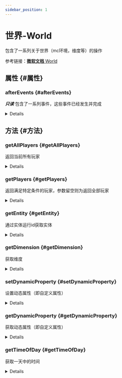 ```yaml
---
sidebar_position: 1
---
```


# 世界-World

包含了一系列关于世界（mc环境，维度等）的操作

参考链接：[**微软文档** World](https://learn.microsoft.com/zh-cn/minecraft/creator/scriptapi/minecraft/server/world?view=minecraft-bedrock-experimental)

## 属性 {#属性}
### afterEvents {#afterEvents}
***只读*** 包含了一系列事件，这些事件已经发生并完成
<details>
#### 类型：
[*WorldAfterEvents*](../events/afterEvents.md)

#### 示例：
```python
world.afterEvents.entityDie.subscribe(callback)
```
示例中使用的事件参见[*事件列表*](../events/afterEvents.md)
</details>

## 方法 {#方法}
### getAllPlayers {#getAllPlayers}

返回当前所有玩家
<details>
`getAllPlayers()`

#### 返回值类型: 
List[[*Player*](player.md)]

#### 示例：
```python
players = world.getAllPlayers()
```
</details>

### getPlayers {#getPlayers}

返回满足特定条件的玩家，参数留空则为返回全部玩家

<details>
`getPlayers(options?)`

#### 参数:
- options?=*None*
    - 类型：[*EntityQueryOptions*](../extra/options.md#EntityQueryOptions)

#### 返回值类型:
List[[*Player*](player.md)]

#### 示例：
```python
players = world.getPlayers({"name": "Jincarrot"})
```
</details>

### getEntity {#getEntity}

通过实体运行id获取实体

<details>
`getEntity(id)`

#### 参数：
- id
    - 实体的运行id（uid）
    - 类型：str

#### 返回值类型：
[*Entity*](entity.md)

#### 示例：
```python
entityId = serverApi.GetOnlinePlayers()[0] 
# 举例通过modsdk获取玩家的uid（玩家也是实体）
entity = world.getEntity(entityId)
```
</details>

### getDimension {#getDimension}

获取维度
<details>
`getDimension(dimensionId)`

#### 参数：
- dimensionId
    - 维度名称，可填`overworld`, `nether`, `the_end`
    - 类型：str

#### 返回值类型：
[*Dimension*](player.md)

#### 示例：
```python
dim = world.getDimension("overworld")
```
</details>

### setDynamicProperty {#setDynamicProperty}

设置动态属性（即自定义属性）

<details>
`setDynamicProperty(identifier, value)`

#### 参数：
- identifier
    - 动态属性名称
    - 类型：str
- value
    - 存入的数据
    - 类型：Any（限python基本数据类型）

#### 无返回值

#### 示例：
```python
world.setDynamicProperty("customName", 1)
```
</details>

### getDynamicProperty {#getDynamicProperty}

获取动态属性（即自定义属性）
<details>
`getDynamicProperty(identifier)`

#### 参数：
- identifier
    - 动态属性名称
    - 类型：str

#### 返回值类型：
Any | None （先前存入的数据类型，没有存储过则返回None）

#### 示例：
```python
world.getDynamicProperty("customName")
```
</details>

### getTimeOfDay {#getTimeOfDay}

获取一天中的时间

<details>
`getTimeOfDay()`

#### 返回值类型：
int（范围从0-24000，单位：刻）

#### 示例：
```python
world.getTimeOfDay()
```
</details>